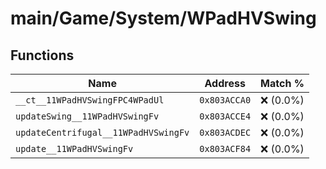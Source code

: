 # main/Game/System/WPadHVSwing

## Functions

| Name | Address | Match % |
|------|---------|---------|
| `__ct__11WPadHVSwingFPC4WPadUl` | `0x803ACCA0` | :x: (0.0%) |
| `updateSwing__11WPadHVSwingFv` | `0x803ACCE4` | :x: (0.0%) |
| `updateCentrifugal__11WPadHVSwingFv` | `0x803ACDEC` | :x: (0.0%) |
| `update__11WPadHVSwingFv` | `0x803ACF84` | :x: (0.0%) |